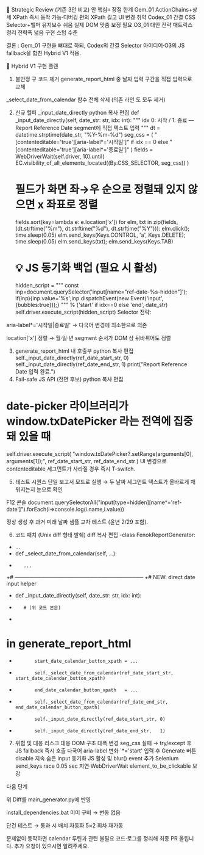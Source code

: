 🤔 Strategic Review (기존 3안 비교)
안	핵심⌗	장점	한계
Gem_01	ActionChains+상세 XPath	즉시 동작 가능·디버깅 편의	XPath 길고 UI 변경 취약
Codex_01	간결 CSS Selector+헬퍼	유지보수 쉬움	실제 DOM 맞춤 보정 필요
O3_01	대안 전략 매트릭스 정리	전략폭 넓음	구현 스텁 수준

결론 : Gem_01 구현을 뼈대로 하되, Codex의 간결 Selector 아이디어·O3의 JS fallback을 합친 Hybrid V1 적용.

📝 Hybrid V1 구현 플랜
1. 불안정 구 코드 제거
generate_report_html 중 날짜 입력 구간을 직접 입력으로 교체

_select_date_from_calendar 함수 전체 삭제 (의존 라인 도 모두 제거)

2. 신규 헬퍼 _input_date_directly
python
복사
편집
def _input_date_directly(self, date_str: str, idx: int):
    """
    idx 0: 시작 / 1: 종료 — Report Reference Date segment에 직접 텍스트 입력
    """
    dt = datetime.strptime(date_str, "%Y-%m-%d")
    seg_css = (
        "[contenteditable='true'][aria-label*='시작일']"
        if idx == 0 else
        "[contenteditable='true'][aria-label*='종료일']"
    )
    fields = WebDriverWait(self.driver, 10).until(
        EC.visibility_of_all_elements_located((By.CSS_SELECTOR, seg_css))
    )
    # 필드가 화면 좌→우 순으로 정렬돼 있지 않으면 x 좌표로 정렬
    fields.sort(key=lambda e: e.location['x'])
    for elm, txt in zip(fields, (dt.strftime("%m"), dt.strftime("%d"), dt.strftime("%Y"))):
        elm.click(); time.sleep(0.05)
        elm.send_keys(Keys.CONTROL, 'a', Keys.DELETE); time.sleep(0.05)
        elm.send_keys(txt); elm.send_keys(Keys.TAB)
    # 💡 JS 동기화 백업 (필요 시 활성)
    hidden_script = """
      const inp=document.querySelector('input[name="ref-date-%s-hidden"]');
      if(inp){inp.value='%s';inp.dispatchEvent(new Event('input',{bubbles:true}));}
    """ % ('start' if idx==0 else 'end', date_str)
    self.driver.execute_script(hidden_script)
Selector 전략:

aria-label*='시작일|종료일' → 다국어 변경에 최소한으로 의존

location['x'] 정렬 → 월·일·년 segment 순서가 DOM 상 뒤바뀌어도 정렬

3. generate_report_html 내 호출부
python
복사
편집
self._input_date_directly(ref_date_start_str, 0)
self._input_date_directly(ref_date_end_str, 1)
print("Report Reference Date 입력 완료.")
4. Fail-safe JS API (전면 후보)
python
복사
편집
# date-picker 라이브러리가 window.txDatePicker 라는 전역에 집중돼 있을 때
self.driver.execute_script(
    "window.txDatePicker?.setRange(arguments[0], arguments[1]);",
    ref_date_start_str, ref_date_end_str
)
UI 변경으로 contenteditable 세그먼트가 사라질 경우 즉시 T-switch.

5. 테스트 시퀀스
단일 보고서 모드로 실행 → 두 날짜 세그먼트 텍스트가 올바르게 채워지는지 눈으로 확인

F12 콘솔 document.querySelectorAll("input[type=hidden][name^='ref-date']").forEach(i=>console.log(i.name,i.value))

정상 생성 후 과거·미래 날짜 샘플 교차 테스트 (윤년 2/29 포함).

6. 코드 패치 (Unix diff 형태 발췌)
diff
복사
편집
-class FenokReportGenerator:
-    ...
-    def _select_date_from_calendar(self, ...):
-        ...
+# ──────────────────────────────────
+# NEW: direct date input helper
+    def _input_date_directly(self, date_str: str, idx: int):
+        # (위 코드 본문)
+
 # in generate_report_html
-            start_date_calendar_button_xpath = ...
-            self._select_date_from_calendar(ref_date_start_str, start_date_calendar_button_xpath)
-            end_date_calendar_button_xpath   = ...
-            self._select_date_from_calendar(ref_date_end_str, end_date_calendar_button_xpath)
+            self._input_date_directly(ref_date_start_str, 0)
+            self._input_date_directly(ref_date_end_str,   1)
7. 위험 및 대응
리스크	대응
DOM 구조 대폭 변경	seg_css 실패 → try/except 후 JS fallback 즉시 호출
다국어 aria-label 변화	`*='start'
입력 후 Generate 버튼 disable 지속	숨은 input 동기화 JS 활성 및 blur() event 추가
Selenium send_keys race	0.05 sec 지연·WebDriverWait element_to_be_clickable 보강

다음 단계

위 Diff를 main_generator.py에 반영

install_dependencies.bat 이미 구비 → 변동 없음

단건 테스트 → 통과 시 배치 자동화 5×2 회차 재가동

문제없이 동작하면 calendar 루틴과 관련 불필요 코드·로그를 정리해 최종 PR 올립니다.
추가 요청이 있으시면 알려주세요.